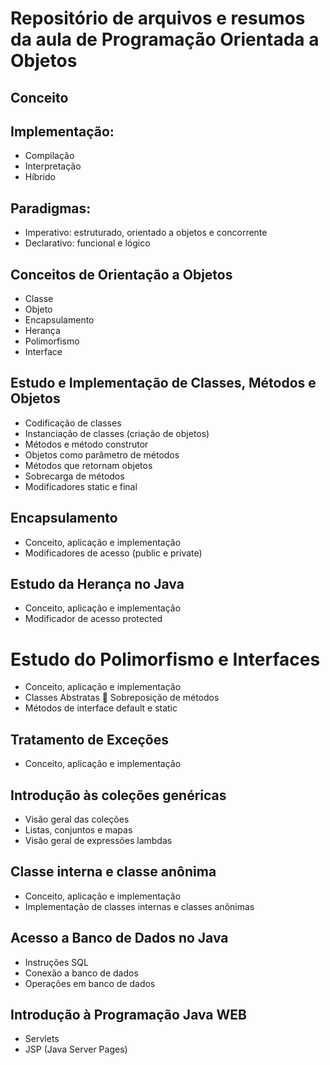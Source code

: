 # Repositório de arquivos e resumos da aula de Programação Orientada a Objetos

## Conceito
## Implementação:
- Compilação
- Interpretação
- Híbrido
## Paradigmas:
- Imperativo: estruturado, orientado a objetos e concorrente
- Declarativo: funcional e lógico 

## Conceitos de Orientação a Objetos
- Classe
- Objeto
- Encapsulamento
- Herança
- Polimorfismo
- Interface

## Estudo e Implementação de Classes, Métodos e Objetos
- Codificação de classes
- Instanciação de classes (criação de objetos)
- Métodos e método construtor
- Objetos como parâmetro de métodos
- Métodos que retornam objetos
- Sobrecarga de métodos
- Modificadores static e final

## Encapsulamento
- Conceito, aplicação e implementação
- Modificadores de acesso (public e private)

## Estudo da Herança no Java
- Conceito, aplicação e implementação 
- Modificador de acesso protected

# Estudo do Polimorfismo e Interfaces 
- Conceito, aplicação e implementação 
- Classes Abstratas  Sobreposição de métodos
- Métodos de interface default e static 

## Tratamento de Exceções 
- Conceito, aplicação e implementação

## Introdução às coleções genéricas
- Visão geral das coleções
- Listas, conjuntos e mapas
- Visão geral de expressões lambdas

## Classe interna e classe anônima
- Conceito, aplicação e implementação
- Implementação de classes internas e classes anônimas

## Acesso a Banco de Dados no Java
- Instruções SQL
- Conexão a banco de dados
- Operações em banco de dados

## Introdução à Programação Java WEB
- Servlets
- JSP (Java Server Pages)

